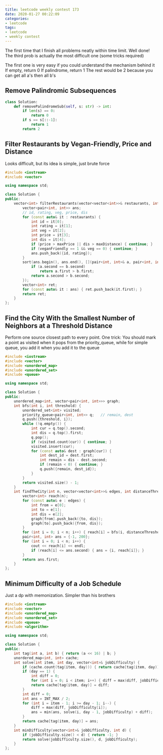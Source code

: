 ```yaml
---
title: leetcode weekly contest 173
date: 2020-01-27 00:22:09
categories:
- leetcode
tags:
- leetcode
- weekly contest
---
```


The first time that I finish all problems neatly within time limit. Well done!
The third prob is actually the most difficult one (some tricks required)

<!--more-->

The first one is very easy if you could understand the mechanism behind it
If empty, return 0
If palindrome, return 1
The rest would be 2 because you can get all a's then all b's

## Remove Palindromic Subsequences
```python
class Solution:
    def removePalindromeSub(self, s: str) -> int:
        if len(s) == 0:
            return 0
        if s == s[::-1]:
            return 1
        return 2
```

## Filter Restaurants by Vegan-Friendly, Price and Distance

Looks difficult, but its idea is simple, just brute force

```c++
#include <iostream>
#include <vector>

using namespace std;

class Solution {
public:
    vector<int> filterRestaurants(vector<vector<int>>& restaurants, int veganFriendly, int maxPrice, int maxDistance) {
        vector<pair<int, int>> ans;
        // id, rating, veg, price, dis
        for (const auto& it : restaurants) {
            int id = it[0];
            int rating = it[1];
            int veg = it[2];
            int price = it[3];
            int dis = it[4];
            if (price > maxPrice || dis > maxDistance) { continue; }
            if (veganFriendly == 1 && veg == 0) { continue; }
            ans.push_back({id, rating});
        }
        sort(ans.begin(), ans.end(), [](pair<int, int>& a, pair<int, int>& b) {
            if (a.second == b.second)
                return a.first > b.first;
            return a.second > b.second;
        });
        vector<int> ret;
        for (const auto& it : ans) { ret.push_back(it.first); }
        return ret;
    }
};
```

## Find the City With the Smallest Number of Neighbors at a Threshold Distance

Perform one source closest path to every point. One trick: You should mark a point as visited when it pops from the priority_queue, while for simple queue, you add it when you add it to the queue

```c++
#include <iostream>
#include <vector>
#include <unordered_map>
#include <unordered_set>
#include <queue>

using namespace std;

class Solution {
public:
    unordered_map<int, vector<pair<int, int>>> graph;
    int bfs(int i, int threshold) {
        unordered_set<int> visited;
        priority_queue<pair<int, int>> q;   // remain, dest
        q.push({threshold, i});
        while (!q.empty()) {
            int cur = q.top().second;
            int dis = q.top().first;
            q.pop();
            if (visited.count(cur)) { continue; }
            visited.insert(cur);
            for (const auto& dest : graph[cur]) {
                int dest_id = dest.first;
                int remain = dis - dest.second;
                if (remain < 0) { continue; }
                q.push({remain, dest_id});
            }
        }
        return visited.size() - 1;
    }
    int findTheCity(int n, vector<vector<int>>& edges, int distanceThreshold) {
        vector<int> reach(n);
        for (const auto& e : edges) {
            int from = e[0];
            int to = e[1];
            int dis = e[2];
            graph[from].push_back({to, dis});
            graph[to].push_back({from, dis});
        }
        for (int i = 0; i < n; i++) { reach[i] = bfs(i, distanceThreshold); }
        pair<int, int> ans = {-1, 200};
        for (int i = 0; i < n; i++) {
            cout << reach[i] << endl;
            if (reach[i] <= ans.second) { ans = {i, reach[i]}; }
        }
        return ans.first;
    }
};
```

## Minimum Difficulty of a Job Schedule

Just a dp with memonization. Simpler than his brothers

```c++
#include <iostream>
#include <vector>
#include <unordered_map>
#include <unordered_set>
#include <queue>
#include <algorithm>

using namespace std;

class Solution {
public:
    int tag(int a, int b) { return (a << 16) | b; }
    unordered_map<int, int> cache;
    int solve(int item, int day, vector<int>& jobDifficulty) {
        if (cache.count(tag(item, day))) { return cache[tag(item, day)]; }
        if (day == 1) {
            int diff = 0;
            for (int i = 0; i < item; i++) { diff = max(diff, jobDifficulty[i]); }
            return cache[tag(item, day)] = diff;
        }
        int diff = 0;
        int ans = INT_MAX / 2;
        for (int i = item - 1; i >= day - 1; i--) {
            diff = max(diff, jobDifficulty[i]);
            ans = min(ans, solve(i, day - 1, jobDifficulty) + diff);
        }
        return cache[tag(item, day)] = ans;
    }
    int minDifficulty(vector<int>& jobDifficulty, int d) {
        if (jobDifficulty.size() < d) { return -1; }
        return solve(jobDifficulty.size(), d, jobDifficulty);
    }
};
```
